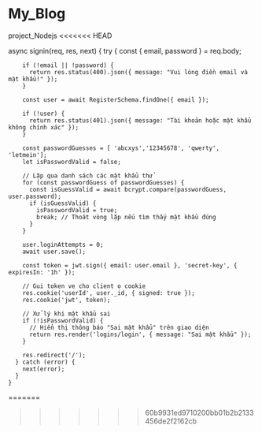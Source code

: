 # My_Blog
project_Nodejs
<<<<<<< HEAD


async signin(req, res, next) {
      try {
        const { email, password } = req.body;
  
        if (!email || !password) {
          return res.status(400).json({ message: "Vui lòng điền email và mật khẩu!" });
        }
  
        const user = await RegisterSchema.findOne({ email });
  
        if (!user) {
          return res.status(401).json({ message: "Tài khoản hoặc mật khẩu không chính xác" });
        }
  
        const passwordGuesses = [ 'abcxys','12345678', 'qwerty', 'letmein'];
        let isPasswordValid = false;
  
        // Lặp qua danh sách các mật khẩu thử
        for (const passwordGuess of passwordGuesses) {
          const isGuessValid = await bcrypt.compare(passwordGuess, user.password);
          if (isGuessValid) {
            isPasswordValid = true;
            break; // Thoát vòng lặp nếu tìm thấy mật khẩu đúng
          }
        }
  
        user.loginAttempts = 0;
        await user.save();
  
        const token = jwt.sign({ email: user.email }, 'secret-key', { expiresIn: '1h' });
  
        // Gui token ve cho client o cookie
        res.cookie('userId', user._id, { signed: true });
        res.cookie('jwt', token);
  
        // Xử lý khi mật khẩu sai
        if (!isPasswordValid) {
          // Hiển thị thông báo "Sai mật khẩu" trên giao diện
          return res.render('logins/login', { message: "Sai mật khẩu" });
        }
  
        res.redirect('/');
      } catch (error) {
        next(error);
      }
    }
=======
>>>>>>> 60b9931ed9710200bb01b2b2133456de2f2162cb
